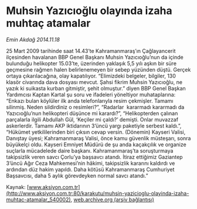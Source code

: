 # Muhsin Yazıcıoğlu olayında izaha muhtaç atamalar

*Emin Akdağ 2014.11.18*

<div class="pNewsDetailMainContent" itemprop="articleBody">
 <p>
  25 Mart 2009 tarihinde saat 14.43’te Kahramanmaraş’ın Çağlayancerit ilçesinden havalanan BBP Genel Başkanı Muhsin Yazıcıoğlu’nun da içinde bulunduğu helikopter 15.03’te, üzerinden yaklaşık 5,5 yılı aşkın bir süre geçmesine rağmen halen belirlenemeyen bir sebep yüzünden düştü. Gerçek ortaya çıkarılacağına, olay kapatılıyor. “Elimizdeki belgeler, bilgiler, 130 klasör civarında dava dosyası mevcut. Şahsi fikrim Muhsin Yazıcıoğlu, ne yazık ki suikasta kurban gitmiştir, şehit olmuştur.” diyen BBP Genel Başkan Yardımcısı Kaptan Kartal şu soru ve ifadeleri yöneltiyor muhataplarına: “Enkazı bulan köylüler ilk anda telefonlarıyla resim çekmişler. Tamamı silinmiş. Neden sildirdiniz o resimleri?”, “Radarlar  kararmadı kararmadı da Yazıcıoğlu’nun helikopteri düşünce mi karardı?”, “Helikopterden çalınan parçalarla ilgili Abdullah Gül, ‘Keçiler mi çaldı?’ demişti. Onlar muvazzaf askerlerdir. Tamamı AKP iktidarının 3’üncü yargı paketiyle serbest kaldı.”, “Hükümet yetkililerinden biri çıksın cevap versin. (Dönemin) Kayseri Valisi, Danıştay üyesi; Kahramanmaraş Valisi, önce kamu güvenlik müsteşarı, sonra büyükelçi oldu. Kayseri Emniyet Müdürü de şu anda kaçakçılık ve organize suçlarla mücadelede daire başkanı. Kahramanmaraş’ta soruşturmaya takipsizlik veren savcı Çorlu’ya başsavcı atandı. İtiraz ettiğimiz Gaziantep 3’üncü Ağır Ceza Mahkemesi’nin hâkimi, takipsizlik kararını kaldırdı ve ardından düz hakim yapıldı. Daha kötüsü Kahramanmaraş Cumhuriyet Başsavcısı, daha 5 aylık görevdeyken normal savcı atandı.”
 </p>
</div>


Kaynak: [www.aksiyon.com.tr](http://www.aksiyon.com.tr:80/karakutu/muhsin-yazicioglu-olayinda-izaha-muhtac-atamalar_540002), [web.archive.org (arşiv bağlantısı)](http://web.archive.org/web/20141204182627/http://www.aksiyon.com.tr:80/karakutu/muhsin-yazicioglu-olayinda-izaha-muhtac-atamalar_540002)

